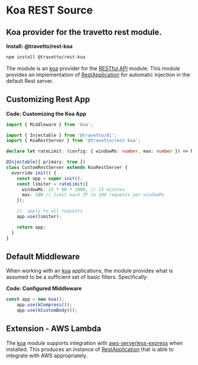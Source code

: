 <!-- This file was generated by @travetto/doc and should not be modified directly -->
<!-- Please modify https://github.com/travetto/travetto/tree/main/module/rest-koa/doc.ts and execute "npx trv doc" to rebuild -->
# Koa REST Source
## Koa provider for the travetto rest module.

**Install: @travetto/rest-koa**
```bash
npm install @travetto/rest-koa
```

The module is an [koa](https://koajs.com/) provider for the [RESTful API](https://github.com/travetto/travetto/tree/main/module/rest#readme "Declarative api for RESTful APIs with support for the dependency injection module.") module.  This module provides an implementation of [RestApplication](https://github.com/travetto/travetto/tree/main/module/rest/src/application/rest.ts#L23) for automatic injection in the default Rest server.

## Customizing Rest App

**Code: Customizing the Koa App**
```typescript
import { Middleware } from 'koa';

import { Injectable } from '@travetto/di';
import { KoaRestServer } from '@travetto/rest-koa';

declare let rateLimit: (config: { windowMs: number, max: number }) => Middleware;

@Injectable({ primary: true })
class CustomRestServer extends KoaRestServer {
  override init() {
    const app = super.init();
    const limiter = rateLimit({
      windowMs: 15 * 60 * 1000, // 15 minutes
      max: 100 // limit each IP to 100 requests per windowMs
    });

    //  apply to all requests
    app.use(limiter);

    return app;
  }
}
```

## Default Middleware
When working with an [koa](https://koajs.com/) applications, the module provides what is assumed to be a sufficient set of basic filters. Specifically:

**Code: Configured Middleware**
```typescript
const app = new koa();
    app.use(kCompress());
    app.use(kCustomBody());
```

## Extension - AWS Lambda
The [koa](https://koajs.com/) module supports integration with [aws-serverless-express](https://github.com/awslabs/aws-serverless-express/blob/master/README.md) when installed.  This produces an instance of [RestApplication](https://github.com/travetto/travetto/tree/main/module/rest/src/application/rest.ts#L23) that is able to integrate with AWS appropriately.
